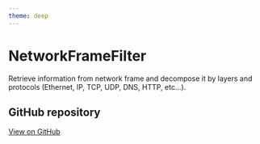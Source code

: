 ```yaml
---
theme: deep
---
```


# NetworkFrameFilter

Retrieve information from network frame and decompose it by layers and protocols (Ethernet, IP, TCP, UDP, DNS, HTTP, etc...).

## GitHub repository

[View on GitHub](https://github.com/EthanAndreas/NetworkFrameFilter)
